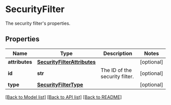 # SecurityFilter

The security filter's properties.

## Properties
Name | Type | Description | Notes
------------ | ------------- | ------------- | -------------
**attributes** | [**SecurityFilterAttributes**](SecurityFilterAttributes.md) |  | [optional] 
**id** | **str** | The ID of the security filter. | [optional] 
**type** | [**SecurityFilterType**](SecurityFilterType.md) |  | [optional] 

[[Back to Model list]](README.md#documentation-for-models) [[Back to API list]](README.md#documentation-for-api-endpoints) [[Back to README]](README.md)


